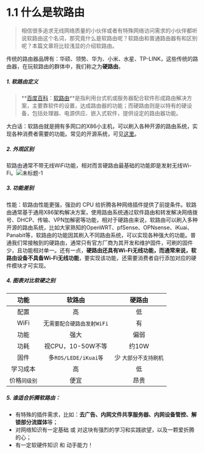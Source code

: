 # 1.1 什么是软路由

> 相信很多追求无线网络质量的小伙伴或者有特殊网络访问需求的小伙伴都听说软路由这个名词，那究竟什么是软路由呢？软路由和普通路由器有和区别呢？本篇文章将比较浅显的介绍软路由。


传统的路由器品牌有：华硕、领势、华为、小米、水星、TP-LINK，这些传统的路由器，在玩软路由的群体中，我们称之为**硬路由**。

##### 1. 软路由定义

>**[百度百科](https://baike.baidu.com/item/%E8%BD%AF%E8%B7%AF%E7%94%B1/4824918#:~:text=%E8%BD%AF%E8%B7%AF%E7%94%B1%E6%98%AF%E6%8C%87%E5%88%A9%E7%94%A8,%E8%AE%BE%E5%AE%9A%E7%9A%84%E8%B7%AF%E7%94%B1%E5%99%A8%E5%8A%9F%E8%83%BD%E3%80%82)：[软路由](https://baike.baidu.com/item/%E8%BD%AF%E8%B7%AF%E7%94%B1/4824918#:~:text=%E8%BD%AF%E8%B7%AF%E7%94%B1%E6%98%AF%E6%8C%87%E5%88%A9%E7%94%A8,%E8%AE%BE%E5%AE%9A%E7%9A%84%E8%B7%AF%E7%94%B1%E5%99%A8%E5%8A%9F%E8%83%BD%E3%80%82)**是指利用台式机或服务器配合软件形成路由解决方案，主要靠软件的设置，达成路由器的功能；而硬路由则是以特有的硬设备，包括处理器、电源供应、嵌入式软件，提供设定的路由器功能。

大白话：软路由就是拥有多网口的X86小主机，可以刷入各种开源的路由系统，实现各种消费者需要的功能。常见的开源系统，可见[这里]()。

##### 2. 外观区别

软路由通常不带无线WiFi功能，相对而言硬路由最基础的功能即是发射无线Wi-Fi。![未标题-1](https://i.loli.net/2020/07/19/kpdOUnEsi1cLx36.png)

##### 3. 功能差别

性能：软路由性能更强，强劲的 CPU 给折腾各种网络插件提供了前提条件。软路由通常基于通用X86架构解决方案，使用路由系统通过软件路由和转发解决网络拨号、DHCP、传输、VPN加解密等功能，相对于硬路由来说，软路由可以刷入多种开源的路由系统，比如大家熟知的OpenWRT、pfSense、OPNsense、iKuai、Panabit等，软路由的功能因其刷入不同路由系统，可以实现各种强大的功能。普通我们常接触到的硬路由，通常只有官方厂商为其开发和维护固件，可刷的固件少，且功能相对单一。还有一点，**硬路由还具有Wi-Fi无线功能，而通常来说，软路由设备不具备Wi-Fi无线功能**，要实现该功能，还需要消费者自行添加对应的硬件模块才可实现。


##### 4. 图表对比软硬之别

|       功能       |             软路由             |          硬路由           |
| :--------------: | :----------------------------: | :-----------------------: |
|       配置       |               高               |            低             |
|       WiFi       | 无```需要配合硬路由发射WiFi``` |            有             |
|       功能       |              强大              |           偏弱            |
|       功耗       |       视CPU，10-50W不等        |           约10W           |
|       固件       |    多```ROS/LEDE/iKuai等```    | 少 ```大部分不支持刷机``` |
|     学习成本     |               高               |            低             |
| 价格```同级别``` |              便宜              |           昂贵            |

##### 5. 谁适合折腾软路由：

- 有特殊的插件需求，比如：**去广告、内网文件共享服务器、内网设备管控、解锁部分流媒体**等；
- 对网络知识有一定基础 或 对这块有强烈的学习和实践欲望，以及一颗爱折腾的心；
- 有一定软硬件知识 和 动手能力！

